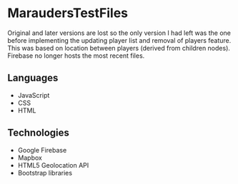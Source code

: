 # MaraudersTestFiles
Original and later versions are lost so the only version I had left was the one before implementing the updating player list and removal of players feature. This was based on location between players (derived from children nodes). Firebase no longer hosts the most recent files.

## Languages
+ JavaScript
+ CSS
+ HTML

## Technologies
+ Google Firebase
+ Mapbox
+ HTML5 Geolocation API
+ Bootstrap libraries
